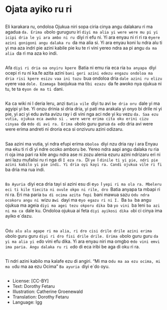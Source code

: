 # Ojata ayiko ru ri

##
Eli karakara ru, ondoloa Ojukua niri
sopa ciria cinya angu dalakaru ri ma
agadua `da. Erima o`bolo guruguru
iri `diyi ma alia yi were were mu pi
yi icipi dria le yi ara ambo ni ru `diyi
ri efu ni. Yi ara enyau ni ri ri ra
e`yere azini gonigoni angu dalaka
ru `da ma alia si. Yi ara enyau koni
lu ndra alu ti yi ma aza indri pie
azini kabile pie ku te ri vini yereo
ndra aa pi angu `da ma alia `da ri
ma aza ko indi.

##
Afa `diyi ri dria oa onyiru kpere
`Batia ni emu ria eca ria `ba anyapa
`diyi ocepi ri ru ni ka.fe azita azini
`bani geri azini edezu engazu
ondoloa ma dria risi kpere esizu vaa
ini tuzu `bua ondoloa dria `dale
azini ru elizu e`yere vaa `dole.
Ezamaga `baojukua ma ti`bi ezazu
`da fe awoko nya ojukua ni tu, te ta
e`yon de ma ti `dani.

##
Ka ca wiki ni I deria leru, anzi `Batia
vile `diyi tu avi `be dria oru `dale yi
ma agyipi yi be. Yi onzu drinia si
dria dria, yi pati ma arakala yi onyo
bi drile ni yi pie, yi aci yi edu avita
avizu ray i di vini nga aci nde yi ku
vezu `da.
Saa ezu vutia, ojukua eca awoko si .
were were erima cita oku erini cizu
cinyaa `da e`do di avi ra. Erima
o`bolo guru gurua `da e`do dria avi
were were erima andreti ni droria
eca si onzivuru azini odizaru.

##
Saa azini ma vutia, yi ndra efupi
erima o`boloa `diyi nzu dria ray i
ara Enyau ma eku ti ri di yi ndre
ocoko amboru be. Yereo ndra aapi
angu dalaka ru ria ri oja ima pari ra
kile angu ndra ase ni zozu alenia
ezuru azini ndrizaru eri ni ani lazu
mufalisi ru ri nga di `I eza ra. `Di
`ye `I `dinile ti yi pie, ndri pie azini
kabilo yi pie indi. Yi dria oyi kayi ra.
Candi ojukua vile ri fi `ba dria ma
rua indi.

##
`Ba Ayuria `diyi eca dria tayi si azini esu di e`yo `I
`yepi ri ma ola ra. Mbeleru eci ti kile tiecita ni ovule
okpo ni rile, dro `Batia anyapa ta mbapi ri ni ra.
Eri ma paria `ba di ocima azita fepi `bani mawua
sazu o`du ndra ocokoru angu ni `wizu a`wi `dayi ma
e`yo egazu ri ni I.
`Ba `ba `ba angu ojukua ma ageia `diyi ma agei tezu
okporu dika `ba `yo vini `ba leni `ba azi ni ma ca
`dale ku. Ondoloa ojukua ai feta `diyi ayikosi dika
o`bi ci cinya ima ayiko e`dazu.

##
O`du alu alu agape ri ma alia, ri dro
cisi drile drile azini erima o`bolo
guru guru `diyi ri dro fisi drile drile.
Erima o`bolo guru guru `da yi ma
alia yi e`do vini efu dika. Yi ara
enyau niri ma omgbo e`do vini emvi
ima paria. Angu dalaka ru ri e`do di
eca iribi be aga di oku ri ra.

##
Ti ndri azini kabilo ma kalafe ezu di
angiri.
“Mi ma o`du ma aa ezu ocima, mi
ma o`du ma aa ezu Ocima” `Ba
ayuria `diyi e`do oyu.

##
* License: [CC-BY]
* Text: Dorothy Fetaru
* Illustration: Catherine Groenewald
* Translation: Dorothy Fetaru
* Language: lgg
